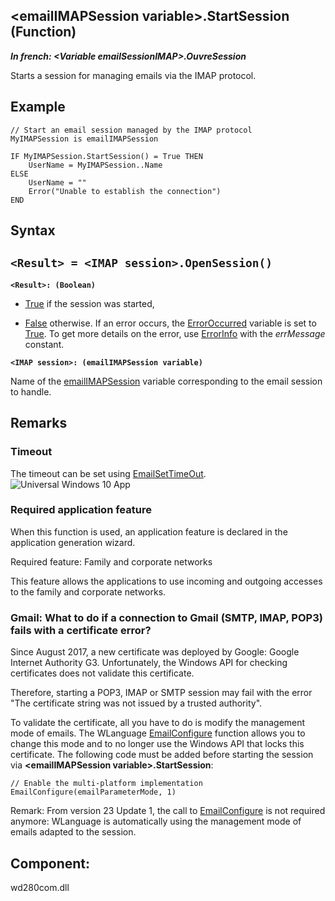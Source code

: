 


## &lt;emailIMAPSession variable&gt;.StartSession (Function)

***In french: &lt;Variable emailSessionIMAP&gt;.OuvreSession***



<a name="XUse"></a>
<a name="Use"></a>
<a name="description"></a>
Starts a session for managing emails via the IMAP protocol. 
<a name="sample_code"></a>

## Example

<a name="3032028_Example1"></a>

```wl
// Start an email session managed by the IMAP protocol 
MyIMAPSession is emailIMAPSession

IF MyIMAPSession.StartSession() = True THEN
	UserName = MyIMAPSession..Name
ELSE
	UserName = ""
	Error("Unable to establish the connection")
END
```

<a name="XSYNTAX"></a>

## Syntax
<a name="SYNTAX1"></a>

`<Result> = <IMAP session>.OpenSession()`
---

**`<Result>: (Boolean)`**



- <u><u><u><u>True</u></u></u></u> if the session was started, 

- <u><u><u><u>False</u></u></u></u> otherwise. If an error occurs, the [ErrorOccurred](../WDLang1/3087001.md) variable is set to <u><u><u><u>True</u></u></u></u>. 
	To get more details on the error, use [ErrorInfo](../WDLang1/3013008.md) with the *errMessage* constant.




**`<IMAP session>: (emailIMAPSession variable)`**

Name of the [emailIMAPSession](../WDLang3/1000018957.md) variable corresponding to the email session to handle.



<a name="NOTE0"></a>
<a name="NOTE0_1"></a>

## Remarks


### Timeout
<a name="timeout_ELTPARAGRAPHE000379"></a>

The timeout can be set using [EmailSetTimeOut](../WDLang3/3032001.md).
<a name="NOTE0_2"></a>
![Universal Windows 10 App](https://doc.pcsoft.fr/ext/images/us/UNIVERSALAPP.png) 

### Required application feature
<a name="required_application_feature_ELTPARAGRAPHE000396"></a>

When this function is used, an application feature is declared in the application generation wizard.

Required feature: Family and corporate networks

This feature allows the applications to use incoming and outgoing accesses to the family and corporate networks. 


### Gmail: What to do if a connection to Gmail (SMTP, IMAP, POP3) fails with a certificate error?
<a name="gmail_what_connection_gmail_smtp_imap_pop3_fails_with_certificate_error_ELTPARAGRAPHE000405"></a>

Since August 2017, a new certificate was deployed by Google: Google Internet Authority G3. Unfortunately, the Windows API for checking certificates does not validate this certificate.

Therefore, starting a POP3, IMAP or SMTP session may fail with the error "The certificate string was not issued by a trusted authority".

To validate the certificate, all you have to do is modify the management mode of emails. The WLanguage [EmailConfigure](../WDLang3/1000022269.md) function allows you to change this mode and to no longer use the Windows API that locks this certificate. The following code must be added before starting the session via **&lt;emailIMAPSession variable&gt;.StartSession**:

```wl
// Enable the multi-platform implementation
EmailConfigure(emailParameterMode, 1)
```


Remark: From version 23 Update 1, the call to [EmailConfigure](../WDLang3/1000022269.md) is not required anymore: WLanguage is automatically using the management mode of emails adapted to the session.





<a name="XComponent"></a>

## Component:
wd280com.dll
